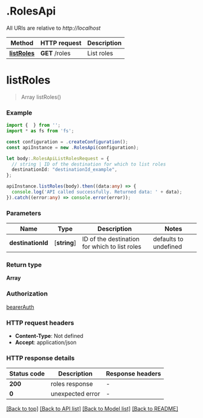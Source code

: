 # .RolesApi

All URIs are relative to *http://localhost*

Method | HTTP request | Description
------------- | ------------- | -------------
[**listRoles**](RolesApi.md#listRoles) | **GET** /roles | List roles


# **listRoles**
> Array<Role> listRoles()


### Example


```typescript
import {  } from '';
import * as fs from 'fs';

const configuration = .createConfiguration();
const apiInstance = new .RolesApi(configuration);

let body:.RolesApiListRolesRequest = {
  // string | ID of the destination for which to list roles
  destinationId: "destinationId_example",
};

apiInstance.listRoles(body).then((data:any) => {
  console.log('API called successfully. Returned data: ' + data);
}).catch((error:any) => console.error(error));
```


### Parameters

Name | Type | Description  | Notes
------------- | ------------- | ------------- | -------------
 **destinationId** | [**string**] | ID of the destination for which to list roles | defaults to undefined


### Return type

**Array<Role>**

### Authorization

[bearerAuth](README.md#bearerAuth)

### HTTP request headers

 - **Content-Type**: Not defined
 - **Accept**: application/json


### HTTP response details
| Status code | Description | Response headers |
|-------------|-------------|------------------|
**200** | roles response |  -  |
**0** | unexpected error |  -  |

[[Back to top]](#) [[Back to API list]](README.md#documentation-for-api-endpoints) [[Back to Model list]](README.md#documentation-for-models) [[Back to README]](README.md)


